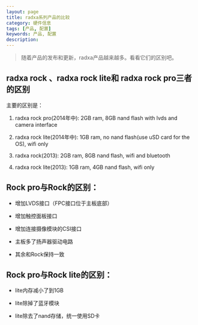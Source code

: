 ```yaml
---
layout: page
title: radxa系列产品的比较
category: 硬件信息
tags: [产品, 配置]
keywords: 产品, 配置
description: 
---
```


>随着产品的发布和更新，radxa产品越来越多。看看它们的区别吧。


## radxa rock 、radxa rock lite和 radxa rock pro三者的区别

主要的区别是：

1. radxa rock pro(2014年中): 2GB ram, 8GB nand flash with lvds and camera interface

2. radxa rock lite(2014年中): 1GB ram, no nand flash(use uSD card for the OS), wifi only

3. radxa rock(2013): 2GB ram, 8GB nand flash, wifi and bluetooth

4. radxa rock lite(2013): 1GB ram, 4GB nand flash, wifi only




## Rock pro与Rock的区别：

- 增加LVDS接口（FPC接口位于主板底部）

- 增加触控面板接口

-  增加连接摄像模块的CSI接口

- 主板多了扬声器驱动电路

- 其余和Rock保持一致


## Rock pro与Rock lite的区别：

- lite内存减小了到1GB

- lite除掉了蓝牙模块

- lite除去了nand存储，统一使用SD卡
 
